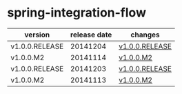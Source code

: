 # spring-integration-flow	


|version|release date|changes|
|---|---|---|
|v1.0.0.RELEASE|20141204|[v1.0.0.RELEASE](./v1.0.0.RELEASE-20141204.md)|
|v1.0.0.M2|20141114|[v1.0.0.M2](./v1.0.0.M2-20141114.md)|
|v1.0.0.RELEASE|20141203|[v1.0.0.RELEASE](./v1.0.0.RELEASE-20141203.md)|
|v1.0.0.M2|20141113|[v1.0.0.M2](./v1.0.0.M2-20141113.md)|
